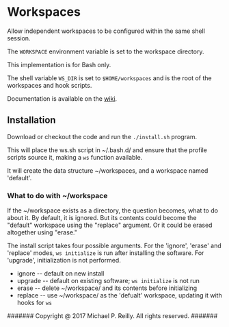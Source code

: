 # Workspaces #

Allow independent workspaces to be configured within the same
shell session.

The `WORKSPACE` environment variable is set to the workspace
directory.

This implementation is for Bash only.

The shell variable `WS_DIR` is set to `$HOME/workspaces` and
is the root of the workspaces and hook scripts.

Documentation is available on the
[wiki](https://bitbucket.org/Arcege/workspaces/wiki/Home).

## Installation ##

Download or checkout the code and run the `./install.sh` program.

This will place the ws.sh script in ~/.bash.d/ and ensure that the profile
scripts source it, making a `ws` function available.

It will create the data structure ~/workspaces, and a workspace named
'default'.

### What to do with ~/workspace ###

If the ~/workspace exists as a directory, the question becomes, what to
do about it.  By default, it is ignored.  But its contents could become
the "default" workspace using the "replace" argument.  Or it could be
erased altogether using "erase."

The install script takes four possible arguments.  For the 'ignore',
'erase' and 'replace' modes, `ws initialize` is run after installing
the software.  For 'upgrade', initialization is not performed.

* ignore  -- default on new install
* upgrade -- default on existing software; `ws initialize` is not run
* erase  -- delete ~/workspace/ and its contents before initializing
* replace -- use ~/workspace/ as the 'defualt' workspace, updating it
  with hooks for `ws`

####### Copyright @ 2017 Michael P. Reilly. All rights reserved. #######
